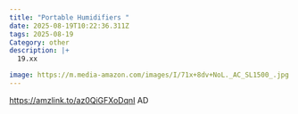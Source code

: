 ```yaml
---
title: "Portable Humidifiers "
date: 2025-08-19T10:22:36.311Z
tags: 2025-08-19
Category: other
description: |+
  19.xx

image: https://m.media-amazon.com/images/I/71x+8dv+NoL._AC_SL1500_.jpg
---
```

https://amzlink.to/az0QiGFXoDqnI
AD